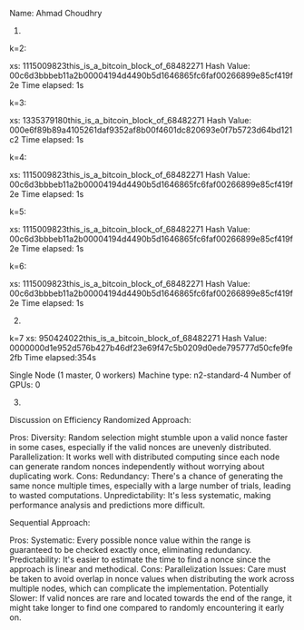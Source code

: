 Name: Ahmad Choudhry

1) 
k=2:

xs: 1115009823this_is_a_bitcoin_block_of_68482271
Hash Value: 00c6d3bbbeb11a2b00004194d4490b5d1646865fc6faf00266899e85cf419f2e
Time elapsed: 1s

k=3:

xs: 1335379180this_is_a_bitcoin_block_of_68482271
Hash Value: 000e6f89b89a4105261daf9352af8b00f4601dc820693e0f7b5723d64bd121c2
Time elapsed: 1s

k=4:

xs: 1115009823this_is_a_bitcoin_block_of_68482271
Hash Value: 00c6d3bbbeb11a2b00004194d4490b5d1646865fc6faf00266899e85cf419f2e
Time elapsed: 1s

k=5:

xs: 1115009823this_is_a_bitcoin_block_of_68482271
Hash Value: 00c6d3bbbeb11a2b00004194d4490b5d1646865fc6faf00266899e85cf419f2e
Time elapsed: 1s

k=6:

xs: 1115009823this_is_a_bitcoin_block_of_68482271
Hash Value: 00c6d3bbbeb11a2b00004194d4490b5d1646865fc6faf00266899e85cf419f2e
Time elapsed: 1s

2)
k=7
xs: 950424022this_is_a_bitcoin_block_of_68482271
Hash Value: 0000000d1e952d576b427b46df23e69f47c5b0209d0ede795777d50cfe9fe2fb
Time elapsed:354s

Single Node (1 master, 0 workers)
Machine type:
n2-standard-4
Number of GPUs:
0

3)
Discussion on Efficiency
Randomized Approach:

Pros:
Diversity: Random selection might stumble upon a valid nonce faster in some cases, especially if the valid nonces are unevenly distributed.
Parallelization: It works well with distributed computing since each node can generate random nonces independently without worrying about duplicating work.
Cons:
Redundancy: There's a chance of generating the same nonce multiple times, especially with a large number of trials, leading to wasted computations.
Unpredictability: It's less systematic, making performance analysis and predictions more difficult.

Sequential Approach:

Pros:
Systematic: Every possible nonce value within the range is guaranteed to be checked exactly once, eliminating redundancy.
Predictability: It's easier to estimate the time to find a nonce since the approach is linear and methodical.
Cons:
Parallelization Issues: Care must be taken to avoid overlap in nonce values when distributing the work across multiple nodes, which can complicate the implementation.
Potentially Slower: If valid nonces are rare and located towards the end of the range, it might take longer to find one compared to randomly encountering it early on.
